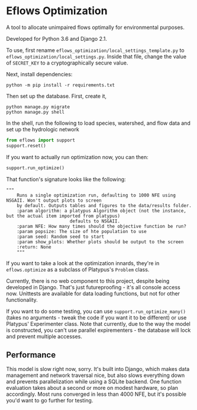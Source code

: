 # Eflows Optimization

A tool to allocate unimpaired flows optimally for environmental purposes.

Developed for Python 3.6 and Django 2.1.

To use, first rename `eflows_optimization/local_settings_template.py` to
`eflows_optimization/local_settings.py`. Inside that file, change the value
of `SECRET_KEY` to a cryptographically secure value.

Next, install dependencies:
```
python -m pip install -r requirements.txt
```

Then set up the database. First, create it,

```
python manage.py migrate
python manage.py shell 
```
In the shell, run the following to load species, watershed, and flow data and set up the
hydrologic network
```python
from eflows import support
support.reset()
```

If you want to actually run optimization now, you can then:
```python
support.run_optimize()
```

That function's signature looks like the following:
```
"""
    Runs a single optimization run, defaulting to 1000 NFE using NSGAII. Won't output plots to screen
    by default. Outputs tables and figures to the data/results folder.
	:param algorithm: a platypus Algorithm object (not the instance, but the actual item imported from platypus)
						defaults to NSGAII.
	:param NFE: How many times should the objective function be run?
	:param popsize: The size of hte population to use
	:param seed: Random seed to start
	:param show_plots: Whether plots should be output to the screen
	:return: None
	"""
```

If you want to take a look at the optimization innards, they're in
`eflows.optimize` as a subclass of Platypus's `Problem` class.

Currently, there is no web component to this project, despite being
developed in Django. That's just futureproofing - it's all console
access now. Unittests are available for data loading functions, but
not for other functionality.

If you want to do some testing, you can use `support.run_optimize_many()` (takes no
 arguments - tweak the code if you want it to be different) or use Platypus' Experimenter class.
 Note that currently, due to the way the model is constructed, you can't use parallel
 expirementers - the database will lock and prevent multiple accesses.
 
 ## Performance
 This model is slow right now, sorry. It's built into Django, which makes data management
 and network traversal nice, but also slows everything down and prevents parallelization
 while using a SQLite backend. One function evaluation takes about a second or more on
 modest hardware, so plan accordingly. Most runs converged in less than 4000 NFE, but
 it's possible you'd want to go further for testing.